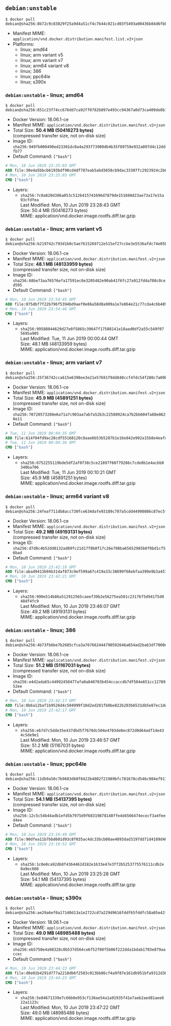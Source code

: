 ## `debian:unstable`

```console
$ docker pull debian@sha256:8b72c9c83829f25a9d4a51cf4c7b44c021cd03f5493a00436b84d6fbbda4b53b
```

-	Manifest MIME: `application/vnd.docker.distribution.manifest.list.v2+json`
-	Platforms:
	-	linux; amd64
	-	linux; arm variant v5
	-	linux; arm variant v7
	-	linux; arm64 variant v8
	-	linux; 386
	-	linux; ppc64le
	-	linux; s390x

### `debian:unstable` - linux; amd64

```console
$ docker pull debian@sha256:851c23f74cc676dd7ca92ff0782b897e493cc94367a0d73ca409de8b1039aba1
```

-	Docker Version: 18.06.1-ce
-	Manifest MIME: `application/vnd.docker.distribution.manifest.v2+json`
-	Total Size: **50.4 MB (50416273 bytes)**  
	(compressed transfer size, not on-disk size)
-	Image ID: `sha256:949fb000490ed23301dc0a4a293f73900db4b35f89758e932a097d4c12ddfb77`
-	Default Command: `["bash"]`

```dockerfile
# Mon, 10 Jun 2019 23:25:03 GMT
ADD file:30e4a5bbcb6193bdf90cd4df787eab5abd3658cb9dac33307fc2923924c2b6d2 in / 
# Mon, 10 Jun 2019 23:25:03 GMT
CMD ["bash"]
```

-	Layers:
	-	`sha256:7c0a820d386a053c5126415741696d7879de151698d23ae73a17e15a93cfdfea`  
		Last Modified: Mon, 10 Jun 2019 23:28:43 GMT  
		Size: 50.4 MB (50416273 bytes)  
		MIME: application/vnd.docker.image.rootfs.diff.tar.gzip

### `debian:unstable` - linux; arm variant v5

```console
$ docker pull debian@sha256:b219742c793d1b0c5ae7615269712e515ef27ccbe3e5536afdc74e05bff144e1
```

-	Docker Version: 18.06.1-ce
-	Manifest MIME: `application/vnd.docker.distribution.manifest.v2+json`
-	Total Size: **48.1 MB (48133959 bytes)**  
	(compressed transfer size, not on-disk size)
-	Image ID: `sha256:68be73aa76576efa17591ec8e3205482e90ab41f6fc27a912fd4a708c0ced595`
-	Default Command: `["bash"]`

```dockerfile
# Mon, 10 Jun 2019 23:54:45 GMT
ADD file:075dbf7f22b796f5394bd9aef0e86a58d8a909a1e7e864e21c77cda4c6b489aa in / 
# Mon, 10 Jun 2019 23:54:46 GMT
CMD ["bash"]
```

-	Layers:
	-	`sha256:99588044629d27e8f5865c39647f17588141e18aad0df2a55c549f075695a905`  
		Last Modified: Tue, 11 Jun 2019 00:00:44 GMT  
		Size: 48.1 MB (48133959 bytes)  
		MIME: application/vnd.docker.image.rootfs.diff.tar.gzip

### `debian:unstable` - linux; arm variant v7

```console
$ docker pull debian@sha256:25f36742cca615e6398ee3e21e57691f9dd840ccf4fdc54f280c7a09be365819
```

-	Docker Version: 18.06.1-ce
-	Manifest MIME: `application/vnd.docker.distribution.manifest.v2+json`
-	Total Size: **45.9 MB (45891251 bytes)**  
	(compressed transfer size, not on-disk size)
-	Image ID: `sha256:70720573208e6a71a7c903aa7ab7a52b3c22588924ca7b2bb604fa88e8620e11`
-	Default Command: `["bash"]`

```dockerfile
# Tue, 11 Jun 2019 00:04:35 GMT
ADD file:614f04fd9ac28cdf55168120c8aae6b53b5287b1e16e842e902a15b8e4eafdbc in / 
# Tue, 11 Jun 2019 00:04:36 GMT
CMD ["bash"]
```

-	Layers:
	-	`sha256:6752255119bde5df2af0f38c5ce21897f68f79266c7cde8b1e4acbb0340ba706`  
		Last Modified: Tue, 11 Jun 2019 00:10:21 GMT  
		Size: 45.9 MB (45891251 bytes)  
		MIME: application/vnd.docker.image.rootfs.diff.tar.gzip

### `debian:unstable` - linux; arm64 variant v8

```console
$ docker pull debian@sha256:24feaf711db8acc730fce634dafe93189c707a5cdd44998086c87ec5ffa0423b
```

-	Docker Version: 18.06.1-ce
-	Manifest MIME: `application/vnd.docker.distribution.manifest.v2+json`
-	Total Size: **49.2 MB (49193131 bytes)**  
	(compressed transfer size, not on-disk size)
-	Image ID: `sha256:d7d8c4b52dd8132ad89fc21d17f8b0f17c26e708ba65652985b0f0bd1cf56bad`
-	Default Command: `["bash"]`

```dockerfile
# Mon, 10 Jun 2019 23:42:19 GMT
ADD file:abad9413b94b31daf873c9ef599a67c419a33c38699f68ebfaa399e9b3a45719 in / 
# Mon, 10 Jun 2019 23:42:21 GMT
CMD ["bash"]
```

-	Layers:
	-	`sha256:990e514b86a512912565caeef39b2e56275ea501c23176f5d941f5d048df4fc9`  
		Last Modified: Mon, 10 Jun 2019 23:46:07 GMT  
		Size: 49.2 MB (49193131 bytes)  
		MIME: application/vnd.docker.image.rootfs.diff.tar.gzip

### `debian:unstable` - linux; 386

```console
$ docker pull debian@sha256:4b73fb6be7b2685cfca3a767662444790592646a654ad2ba63df7000e626e650
```

-	Docker Version: 18.06.1-ce
-	Manifest MIME: `application/vnd.docker.distribution.manifest.v2+json`
-	Total Size: **51.2 MB (51167031 bytes)**  
	(compressed transfer size, not on-disk size)
-	Image ID: `sha256:e4d2ada65c44992450477afa0a840703b454ccaccdb7df504e651cc1278952ee`
-	Default Command: `["bash"]`

```dockerfile
# Mon, 10 Jun 2019 23:42:17 GMT
ADD file:0b6a12baf1b9526d4c504999f10d2ed281fb0be822b203b6531db5e87ec1de4f in / 
# Mon, 10 Jun 2019 23:42:17 GMT
CMD ["bash"]
```

-	Layers:
	-	`sha256:eb7d7c5dde35e437dbd5f7670dc504e4703de0ec872d0d64adf14e434c5de9e1`  
		Last Modified: Mon, 10 Jun 2019 23:46:57 GMT  
		Size: 51.2 MB (51167031 bytes)  
		MIME: application/vnd.docker.image.rootfs.diff.tar.gzip

### `debian:unstable` - linux; ppc64le

```console
$ docker pull debian@sha256:11db9a50c7b9603d60f8422b4802f21989bfc781678cd546c984ef91713d1757
```

-	Docker Version: 18.06.1-ce
-	Manifest MIME: `application/vnd.docker.distribution.manifest.v2+json`
-	Total Size: **54.1 MB (54137395 bytes)**  
	(compressed transfer size, not on-disk size)
-	Image ID: `sha256:12c5c54b44adb1efd5b7975d9f68319878148ffe4d4566474ececf3a4feed4ee`
-	Default Command: `["bash"]`

```dockerfile
# Mon, 10 Jun 2019 23:19:49 GMT
ADD file:90dfea11b7bbd601d93c8f035ac4dc33bcb08ae4893dad3197dd71d4189d407f in / 
# Mon, 10 Jun 2019 23:19:52 GMT
CMD ["bash"]
```

-	Layers:
	-	`sha256:1c0e0ca92db8f4364462d182e1633e47e3ff2b5253775576111cdb2e0a9ec608`  
		Last Modified: Mon, 10 Jun 2019 23:25:28 GMT  
		Size: 54.1 MB (54137395 bytes)  
		MIME: application/vnd.docker.image.rootfs.diff.tar.gzip

### `debian:unstable` - linux; s390x

```console
$ docker pull debian@sha256:ae29a6ef0a171d0d13a1e2722cd7a229d9616fddf65fddfc58a05e42fdfcccd3
```

-	Docker Version: 18.06.1-ce
-	Manifest MIME: `application/vnd.docker.distribution.manifest.v2+json`
-	Total Size: **49.0 MB (48985488 bytes)**  
	(compressed transfer size, not on-disk size)
-	Image ID: `sha256:eb5750e4a98328c0b537d564ce6f52f80f5b06f222dda1bdab1703e879aaccec`
-	Default Command: `["bash"]`

```dockerfile
# Mon, 10 Jun 2019 23:44:23 GMT
ADD file:d0e01b4291d777a2218db6f2583c013bb86cf4a9f87e161db951bfa9312d387a in / 
# Mon, 10 Jun 2019 23:44:23 GMT
CMD ["bash"]
```

-	Layers:
	-	`sha256:5e04671339e7c66b0e953cf136ae54a1a91935f41e7aeb2aed81aee622a1123c`  
		Last Modified: Mon, 10 Jun 2019 23:47:22 GMT  
		Size: 49.0 MB (48985488 bytes)  
		MIME: application/vnd.docker.image.rootfs.diff.tar.gzip
